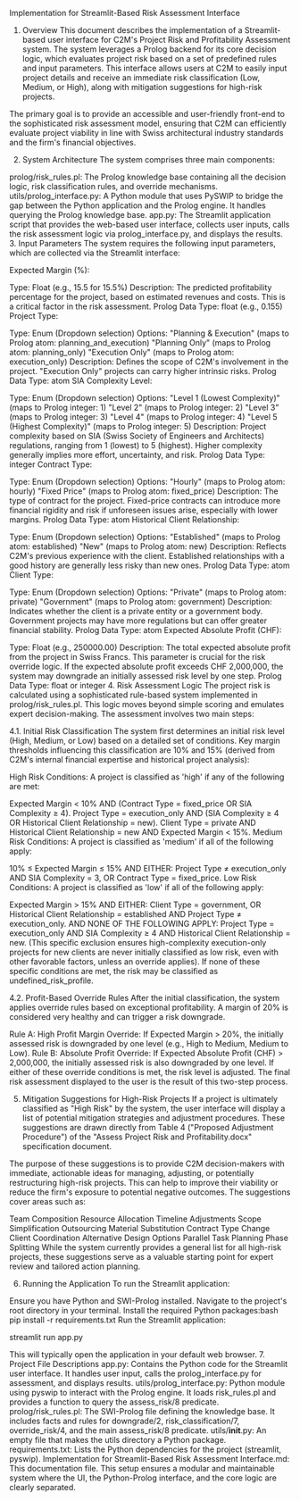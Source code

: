 Implementation for Streamlit-Based Risk Assessment Interface

1. Overview
This document describes the implementation of a Streamlit-based user interface for C2M's Project Risk and Profitability Assessment system. The system leverages a Prolog backend for its core decision logic, which evaluates project risk based on a set of predefined rules and input parameters. This interface allows users at C2M to easily input project details and receive an immediate risk classification (Low, Medium, or High), along with mitigation suggestions for high-risk projects.

The primary goal is to provide an accessible and user-friendly front-end to the sophisticated risk assessment model, ensuring that C2M can efficiently evaluate project viability in line with Swiss architectural industry standards and the firm's financial objectives.

2. System Architecture
The system comprises three main components:

prolog/risk_rules.pl: The Prolog knowledge base containing all the decision logic, risk classification rules, and override mechanisms.
utils/prolog_interface.py: A Python module that uses PySWIP to bridge the gap between the Python application and the Prolog engine. It handles querying the Prolog knowledge base.
app.py: The Streamlit application script that provides the web-based user interface, collects user inputs, calls the risk assessment logic via prolog_interface.py, and displays the results.
3. Input Parameters
The system requires the following input parameters, which are collected via the Streamlit interface:

Expected Margin (%):

Type: Float (e.g., 15.5 for 15.5%)
Description: The predicted profitability percentage for the project, based on estimated revenues and costs. This is a critical factor in the risk assessment.
Prolog Data Type: float (e.g., 0.155)
Project Type:

Type: Enum (Dropdown selection)
Options:
"Planning & Execution" (maps to Prolog atom: planning_and_execution)
"Planning Only" (maps to Prolog atom: planning_only)
"Execution Only" (maps to Prolog atom: execution_only)
Description: Defines the scope of C2M's involvement in the project. "Execution Only" projects can carry higher intrinsic risks.
Prolog Data Type: atom
SIA Complexity Level:

Type: Enum (Dropdown selection)
Options:
"Level 1 (Lowest Complexity)" (maps to Prolog integer: 1)
"Level 2" (maps to Prolog integer: 2)
"Level 3" (maps to Prolog integer: 3)
"Level 4" (maps to Prolog integer: 4)
"Level 5 (Highest Complexity)" (maps to Prolog integer: 5)
Description: Project complexity based on SIA (Swiss Society of Engineers and Architects) regulations, ranging from 1 (lowest) to 5 (highest). Higher complexity generally implies more effort, uncertainty, and risk.
Prolog Data Type: integer
Contract Type:

Type: Enum (Dropdown selection)
Options:
"Hourly" (maps to Prolog atom: hourly)
"Fixed Price" (maps to Prolog atom: fixed_price)
Description: The type of contract for the project. Fixed-price contracts can introduce more financial rigidity and risk if unforeseen issues arise, especially with lower margins.
Prolog Data Type: atom
Historical Client Relationship:

Type: Enum (Dropdown selection)
Options:
"Established" (maps to Prolog atom: established)
"New" (maps to Prolog atom: new)
Description: Reflects C2M's previous experience with the client. Established relationships with a good history are generally less risky than new ones.
Prolog Data Type: atom
Client Type:

Type: Enum (Dropdown selection)
Options:
"Private" (maps to Prolog atom: private)
"Government" (maps to Prolog atom: government)
Description: Indicates whether the client is a private entity or a government body. Government projects may have more regulations but can offer greater financial stability.
Prolog Data Type: atom
Expected Absolute Profit (CHF):

Type: Float (e.g., 250000.00)
Description: The total expected absolute profit from the project in Swiss Francs. This parameter is crucial for the risk override logic. If the expected absolute profit exceeds CHF 2,000,000, the system may downgrade an initially assessed risk level by one step.
Prolog Data Type: float or integer
4. Risk Assessment Logic
The project risk is calculated using a sophisticated rule-based system implemented in prolog/risk_rules.pl. This logic moves beyond simple scoring and emulates expert decision-making. The assessment involves two main steps:

4.1. Initial Risk Classification
The system first determines an initial risk level (High, Medium, or Low) based on a detailed set of conditions. Key margin thresholds influencing this classification are 10% and 15% (derived from C2M's internal financial expertise and historical project analysis):

High Risk Conditions: A project is classified as 'high' if any of the following are met:

Expected Margin < 10% AND (Contract Type = fixed_price OR SIA Complexity ≥ 4).
Project Type = execution_only AND (SIA Complexity ≥ 4 OR Historical Client Relationship = new).
Client Type = private AND Historical Client Relationship = new AND Expected Margin < 15%.
Medium Risk Conditions: A project is classified as 'medium' if all of the following apply:

10% ≤ Expected Margin ≤ 15% AND
EITHER:
Project Type ≠ execution_only AND SIA Complexity = 3, OR
Contract Type = fixed_price.
Low Risk Conditions: A project is classified as 'low' if all of the following apply:

Expected Margin > 15% AND
EITHER:
Client Type = government, OR
Historical Client Relationship = established AND Project Type ≠ execution_only.
AND NONE OF THE FOLLOWING APPLY: Project Type = execution_only AND SIA Complexity ≥ 4 AND Historical Client Relationship = new. (This specific exclusion ensures high-complexity execution-only projects for new clients are never initially classified as low risk, even with other favorable factors, unless an override applies).
If none of these specific conditions are met, the risk may be classified as undefined_risk_profile.

4.2. Profit-Based Override Rules
After the initial classification, the system applies override rules based on exceptional profitability. A margin of 20% is considered very healthy and can trigger a risk downgrade.

Rule A: High Profit Margin Override: If Expected Margin > 20%, the initially assessed risk is downgraded by one level (e.g., High to Medium, Medium to Low).
Rule B: Absolute Profit Override: If Expected Absolute Profit (CHF) > 2,000,000, the initially assessed risk is also downgraded by one level.
If either of these override conditions is met, the risk level is adjusted. The final risk assessment displayed to the user is the result of this two-step process.

5. Mitigation Suggestions for High-Risk Projects
If a project is ultimately classified as "High Risk" by the system, the user interface will display a list of potential mitigation strategies and adjustment procedures. These suggestions are drawn directly from Table 4 ("Proposed Adjustment Procedure") of the "Assess Project Risk and Profitability.docx" specification document.

The purpose of these suggestions is to provide C2M decision-makers with immediate, actionable ideas for managing, adjusting, or potentially restructuring high-risk projects. This can help to improve their viability or reduce the firm's exposure to potential negative outcomes. The suggestions cover areas such as:

Team Composition
Resource Allocation
Timeline Adjustments
Scope Simplification
Outsourcing
Material Substitution
Contract Type Change
Client Coordination
Alternative Design Options
Parallel Task Planning
Phase Splitting
While the system currently provides a general list for all high-risk projects, these suggestions serve as a valuable starting point for expert review and tailored action planning.

6. Running the Application
To run the Streamlit application:

Ensure you have Python and SWI-Prolog installed.
Navigate to the project's root directory in your terminal.
Install the required Python packages:bash pip install -r requirements.txt
Run the Streamlit application:

streamlit run app.py

This will typically open the application in your default web browser.
7. Project File Descriptions
app.py: Contains the Python code for the Streamlit user interface. It handles user input, calls the prolog_interface.py for assessment, and displays results.
utils/prolog_interface.py: Python module using pyswip to interact with the Prolog engine. It loads risk_rules.pl and provides a function to query the assess_risk/8 predicate.
prolog/risk_rules.pl: The SWI-Prolog file defining the knowledge base. It includes facts and rules for downgrade/2, risk_classification/7, override_risk/4, and the main assess_risk/8 predicate.
utils/__init__.py: An empty file that makes the utils directory a Python package.
requirements.txt: Lists the Python dependencies for the project (streamlit, pyswip).
Implementation for Streamlit-Based Risk Assessment Interface.md: This documentation file.
This setup ensures a modular and maintainable system where the UI, the Python-Prolog interface, and the core logic are clearly separated.